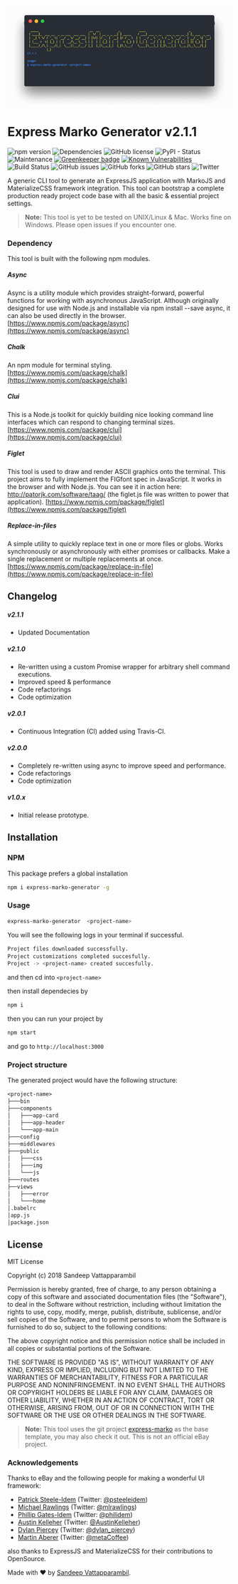 ![express-marko-logo](https://raw.githubusercontent.com/SandeepVattapparambil/express-marko-generator/master/app-logo.png)
# Express Marko Generator v2.1.1

![npm version](https://badge.fury.io/js/express-marko-generator.svg) ![Dependencies](https://david-dm.org/SandeepVattapparambil/express-marko-generator.svg) ![GitHub license](https://img.shields.io/github/license/SandeepVattapparambil/express-marko-generator.svg) ![PyPI - Status](https://img.shields.io/pypi/status/Django.svg) ![Maintenance](https://img.shields.io/badge/Maintained%3F-yes-green.svg) [![Greenkeeper badge](https://badges.greenkeeper.io/SandeepVattapparambil/express-marko-generator.svg)](https://greenkeeper.io/) [![Known Vulnerabilities](https://snyk.io/test/github/SandeepVattapparambil/express-marko-generator/badge.svg?targetFile=package.json)](https://snyk.io/test/github/SandeepVattapparambil/express-marko-generator?targetFile=package.json) ![Build Status](https://travis-ci.org/SandeepVattapparambil/express-marko-generator.svg?branch=master) ![GitHub issues](https://img.shields.io/github/issues/SandeepVattapparambil/express-marko-generator.svg) ![GitHub forks](https://img.shields.io/github/forks/SandeepVattapparambil/express-marko-generator.svg) ![GitHub stars](https://img.shields.io/github/stars/SandeepVattapparambil/express-marko-generator.svg) ![Twitter](https://img.shields.io/twitter/url/https/github.com/SandeepVattapparambil/express-marko-generator.svg?style=social)


A generic CLI tool to generate an ExpressJS application with MarkoJS and MaterializeCSS framework integration. This tool can bootstrap a complete production ready project code base with all the basic & essential project settings.

> **Note:**  This tool is yet to be tested on UNIX/Linux & Mac. Works fine on Windows. Please open issues if you encounter one.

### Dependency
This tool is built with the following npm modules.
##### Async
 Async is a utility module which provides straight-forward, powerful functions for working with asynchronous JavaScript. Although originally designed for use with Node.js and installable via npm install --save async, it can also be used directly in the browser.
[https://www.npmjs.com/package/async](https://www.npmjs.com/package/async)

##### Chalk
 An npm module for terminal styling.
[https://www.npmjs.com/package/chalk](https://www.npmjs.com/package/chalk)

##### Clui
This is a Node.js toolkit for quickly building nice looking command line interfaces which can respond to changing terminal sizes.
[https://www.npmjs.com/package/clui](https://www.npmjs.com/package/clui)

##### Figlet
This tool is used to draw and render ASCII graphics onto the terminal.    This project aims to fully implement the FIGfont spec in JavaScript. It works in the browser and with Node.js. You can see it in action here: http://patorjk.com/software/taag/ (the figlet.js file was written to power that application).
[https://www.npmjs.com/package/figlet](https://www.npmjs.com/package/figlet)

##### Replace-in-files
A simple utility to quickly replace text in one or more files or globs. Works synchronously or asynchronously with either promises or callbacks. Make a single replacement or multiple replacements at once.
[https://www.npmjs.com/package/replace-in-file](https://www.npmjs.com/package/replace-in-file)

## Changelog
##### v2.1.1
- Updated Documentation

##### v2.1.0
- Re-written using a custom Promise wrapper for arbitrary shell command executions.
- Improved speed & performance
- Code refactorings
- Code optimization

##### v2.0.1
- Continuous Integration (CI) added using Travis-CI.

##### v2.0.0
- Completely re-written using async to improve speed and performance.
- Code refactorings
- Code optimization

##### v1.0.x
- Initial release prototype.

## Installation
### NPM
This package prefers a global installation
```sh
npm i express-marko-generator -g
```

### Usage
```sh
express-marko-generator  <project-name>
```
You will see the following logs in your terminal if successful.
```sh
Project files downloaded successfully.
Project customizations completed succesfully.
Project -> <project-name> created succesfully.
```
and then cd into ```<project-name>```

then install dependecies by
```sh
npm i
```

then you can run your project by
```sh
npm start
```
and go to ```http://localhost:3000```

### Project structure
The generated project would have the following structure:
```
<project-name>
├───bin
├───components
│   ├───app-card
│   ├───app-header
│   └───app-main
├───config
├───middlewares
├───public
│   ├───css
│   ├───img
│   └───js
├───routes
├──views
│   ├───error
│   └───home
│.babelrc
│app.js
│package.json
```

## License
MIT License

Copyright (c) 2018 Sandeep Vattapparambil

Permission is hereby granted, free of charge, to any person obtaining a copy
of this software and associated documentation files (the "Software"), to deal
in the Software without restriction, including without limitation the rights
to use, copy, modify, merge, publish, distribute, sublicense, and/or sell
copies of the Software, and to permit persons to whom the Software is
furnished to do so, subject to the following conditions:

The above copyright notice and this permission notice shall be included in all
copies or substantial portions of the Software.

THE SOFTWARE IS PROVIDED "AS IS", WITHOUT WARRANTY OF ANY KIND, EXPRESS OR
IMPLIED, INCLUDING BUT NOT LIMITED TO THE WARRANTIES OF MERCHANTABILITY,
FITNESS FOR A PARTICULAR PURPOSE AND NONINFRINGEMENT. IN NO EVENT SHALL THE
AUTHORS OR COPYRIGHT HOLDERS BE LIABLE FOR ANY CLAIM, DAMAGES OR OTHER
LIABILITY, WHETHER IN AN ACTION OF CONTRACT, TORT OR OTHERWISE, ARISING FROM,
OUT OF OR IN CONNECTION WITH THE SOFTWARE OR THE USE OR OTHER DEALINGS IN THE
SOFTWARE.

> **Note:**  This tool uses the git project [express-marko](https://github.com/SandeepVattapparambil/express-marko) as the base template, you may also check it out. This is not an official eBay project.

### Acknowledgements
Thanks to eBay and the following people for making a wonderful UI framework:
* [Patrick Steele-Idem](https://github.com/patrick-steele-idem) (Twitter: [@psteeleidem](http://twitter.com/psteeleidem))
* [Michael Rawlings](https://github.com/mlrawlings) (Twitter: [@mlrawlings](https://twitter.com/mlrawlings))
* [Phillip Gates-Idem](https://github.com/philidem/) (Twitter: [@philidem](https://twitter.com/philidem))
* [Austin Kelleher](https://github.com/austinkelleher) (Twitter: [@AustinKelleher](https://twitter.com/AustinKelleher))
* [Dylan Piercey](https://github.com/dylanpiercey) (Twitter: [@dylan_piercey](https://twitter.com/dylan_piercey))
* [Martin Aberer](https://github.com/tindli) (Twitter: [@metaCoffee](https://twitter.com/metaCoffee))

also thanks to ExpressJS and MaterializeCSS for their contributions to OpenSource.

Made with :heart: by [Sandeep Vattapparambil](https://github.com/SandeepVattapparambil).
